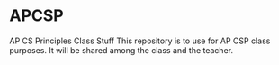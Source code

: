 # APCSP
AP CS Principles Class Stuff
This repository is to use for AP CSP class purposes. It will be shared among the class and the teacher. 
